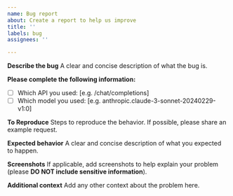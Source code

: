 ```yaml
---
name: Bug report
about: Create a report to help us improve
title: ''
labels: bug
assignees: ''

---
```


**Describe the bug**
A clear and concise description of what the bug is.


**Please complete the following information:**
- [ ] Which API you used: [e.g. /chat/completions]
- [ ] Which model you used: [e.g. anthropic.claude-3-sonnet-20240229-v1:0]

**To Reproduce**
Steps to reproduce the behavior. If possible, please share an example request.

**Expected behavior**
A clear and concise description of what you expected to happen.


**Screenshots**
If applicable, add screenshots to help explain your problem (please **DO NOT include sensitive information**).

**Additional context**
Add any other context about the problem here.
